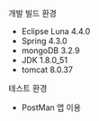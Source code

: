 개발 빌드 환경
 - Eclipse Luna 4.4.0
 - Spring 4.3.0
 - mongoDB 3.2.9
 - JDK 1.8.0_51
 - tomcat 8.0.37

테스트 환경
 - PostMan 앱 이용
